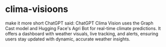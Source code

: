 # clima-visioons
make it more short  ChatGPT said: ChatGPT Clima Vision uses the Graph Cast model and Hugging Face's Agri Bot for real-time climate predictions. It offers a dashboard with weather visuals, live tracking, and alerts, ensuring users stay updated with dynamic, accurate weather insights.
